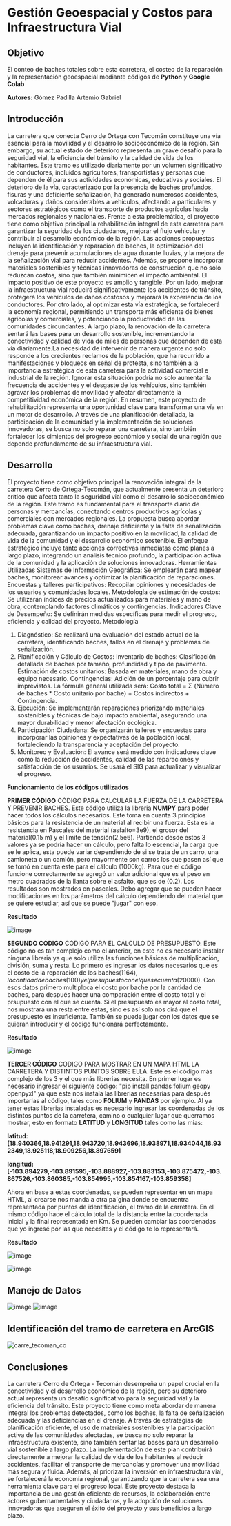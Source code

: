 # Gestión Geoespacial y Costos para Infraestructura Vial
## Objetivo
El conteo de baches totales sobre esta carretera, el costeo de la reparación y la representación geoespacial mediante códigos de **Python** y **Google Colab**

**Autores:**
Gómez Padilla Artemio Gabriel

## Introducción
La carretera que conecta Cerro de Ortega con Tecomán constituye una vía esencial para la movilidad y el desarrollo socioeconómico de la región. Sin embargo, su actual estado de deterioro representa un grave desafío para la seguridad vial, la eficiencia del tránsito y la calidad de vida de los habitantes. Este tramo es utilizado diariamente por un volumen significativo de conductores, incluidos agricultores, transportistas y personas que dependen de él para sus actividades económicas, educativas y sociales. El deterioro de la vía, caracterizado por la presencia de baches profundos, fisuras y una deficiente señalización, ha generado numerosos accidentes, volcaduras y daños considerables a vehículos, afectando a particulares y sectores estratégicos como el transporte de productos agrícolas hacia mercados regionales y nacionales.  Frente a esta problemática, el proyecto tiene como objetivo principal la rehabilitación integral de esta carretera para garantizar la seguridad de los ciudadanos, mejorar el flujo vehicular y contribuir al desarrollo económico de la región. Las acciones propuestas incluyen la identificación y reparación de baches, la optimización del drenaje para prevenir acumulaciones de agua durante lluvias, y la mejora de la señalización vial para reducir accidentes. Además, se propone incorporar materiales sostenibles y técnicas innovadoras de construcción que no solo reduzcan costos, sino que también minimicen el impacto ambiental. 
El impacto positivo de este proyecto es amplio y tangible. Por un lado, mejorar la infraestructura vial reducirá significativamente los accidentes de tránsito, protegerá los vehículos de daños costosos y mejorará la experiencia de los conductores. Por otro lado, al optimizar esta vía estratégica, se fortalecerá la economía regional, permitiendo un transporte más eficiente de bienes agrícolas y comerciales, y potenciando la productividad de las comunidades circundantes. A largo plazo, la renovación de la carretera sentará las bases para un desarrollo sostenible, incrementando la conectividad y calidad de vida de miles de personas que dependen de esta vía diariamente.La necesidad de intervenir de manera urgente no solo responde a los crecientes reclamos de la población, que ha recurrido a manifestaciones y bloqueos en señal de protesta, sino también a la importancia estratégica de esta carretera para la actividad comercial e industrial de la región. Ignorar esta situación podría no solo aumentar la frecuencia de accidentes y el desgaste de los vehículos, sino también agravar los problemas de movilidad y afectar directamente la competitividad económica de la región.
En resumen, este proyecto de rehabilitación representa una oportunidad clave para transformar una vía en un motor de desarrollo. A través de una planificación detallada, la participación de la comunidad y la implementación de soluciones innovadoras, se busca no solo reparar una carretera, sino también fortalecer los cimientos del progreso económico y social de una región que depende profundamente de su infraestructura vial.


## Desarrollo
El proyecto tiene como objetivo principal la renovación integral de la carretera Cerro de Ortega-Tecomán, que actualmente presenta un deterioro crítico que afecta tanto la seguridad vial como el desarrollo socioeconómico de la región. Este tramo es fundamental para el transporte diario de personas y mercancías, conectando centros productivos agrícolas y comerciales con mercados regionales. La propuesta busca abordar problemas clave como baches, drenaje deficiente y la falta de señalización adecuada, garantizando un impacto positivo en la movilidad, la calidad de vida de la comunidad y el desarrollo económico sostenible. El enfoque estratégico incluye tanto acciones correctivas inmediatas como planes a largo plazo, integrando un análisis técnico profundo, la participación activa de la comunidad y la aplicación de soluciones innovadoras.
Herramientas Utilizadas
Sistemas de Información Geográfica: Se emplearán para mapear baches, monitorear avances y optimizar la planificación de reparaciones.
Encuestas y talleres participativos: Recopilar opiniones y necesidades de los usuarios y comunidades locales.
Metodología de estimación de costos: Se utilizarán índices de precios actualizados para materiales y mano de obra, contemplando factores climáticos y contingencias.
Indicadores Clave de Desempeño: Se definirán medidas específicas para medir el progreso, eficiencia y calidad del proyecto.
Metodología
1. Diagnóstico:
Se realizará una evaluación del estado actual de la carretera, identificando baches, fallos en el drenaje y problemas de señalización.
2. Planificación y Cálculo de Costos:
Inventario de baches: Clasificación detallada de baches por tamaño, profundidad y tipo de pavimento.
Estimación de costos unitarios: Basada en materiales, mano de obra y equipo necesario.
Contingencias: Adición de un porcentaje para cubrir imprevistos.
La fórmula general utilizada será:
Costo total = Σ (Número de baches * Costo unitario por bache) + Costos indirectos + Contingencia.
3. Ejecución:
Se implementarán reparaciones priorizando materiales sostenibles y técnicas de bajo impacto ambiental, asegurando una mayor durabilidad y menor afectación ecológica.
4. Participación Ciudadana:
Se organizarán talleres y encuestas para incorporar las opiniones y expectativas de la población local, fortaleciendo la transparencia y aceptación del proyecto.
5. Monitoreo y Evaluación:
El avance será medido con indicadores clave como la reducción de accidentes, calidad de las reparaciones y satisfacción de los usuarios. Se usará el SIG para actualizar y visualizar el progreso.

**Funcionamiento de los códigos utilizados**

**PRIMER CÓDIGO**
CÓDIGO PARA CALCULAR LA FUERZA DE LA CARRETERA Y PREVENIR BACHES.
Este código utiliza la libreria **NUMPY** para poder hacer todos los cálculos necesarios. Este toma en cuanta 3 principios básicos para la resistencia de un material al recibir una fuerza. Esta es la resistencia en Pascales del material (asfalto=3e9), el grosor del material(0.15 m) y el límite de tensión(2.5e6). Partiendo desde estos 3 valores ya se podría hacer un cálculo, pero falta lo escencial, la carga que se le aplica, esta puede variar dependiendo de si se trata de un carro, una camioneta o un camión, pero mayormente son carros los que pasen así que se tomó en cuenta este para el cálculo (1000kg). Para que el código funcione correctamente se agregó un valor adicional que es el peso en metro cuadrados de la llanta sobre el asfalto, que es de (0.2).
Los resultados son mostrados en pascales.
Debo agregar que se pueden hacer modificaciones en los parámetros del cálculo dependiendo del material que se quiere estudiar, así que se puede "jugar" con eso.

**Resultado**

![image](https://github.com/user-attachments/assets/860dca4a-f886-4d48-849d-741553a832bb)

**SEGUNDO CÓDIGO**
CÓDIGO PARA EL CÁLCULO DE PRESUPUESTO.
Este código no es tan complejo como el anterior, en este no es necesario instalar ninguna libreria ya que solo utiliza las funciones básicas de multiplicación, división, suma y resta.
Lo primero es ingresar los datos necesarios que es el costo de la reparación de los baches($1164), la cantidad de baches (100) y el presupuesto con el que se cuenta ($20000).
Con esos datos primero multiploca el costo por bache por la cantidad de baches, para después hacer una comparación entre el costo total y el prsupuesto con el que se cuenta. Si el presupuesto es mayor al costo total, nos mostrará una resta entre estas, sino es así solo nos dirá que el presupuesto es insuficiente.
También se puede jugar con los datos que se quieran introducir y el código funcionará perfectamente.

**Resultado**

![image](https://github.com/user-attachments/assets/150a8fd2-8f76-4422-9981-5bf1c9095496)

**TERCER CÓDIGO**
CODIGO PARA MOSTRAR EN UN MAPA HTML LA CARRETERA Y DISTINTOS PUNTOS SOBRE ELLA.
Este es el código más complejo de los 3 y el que más librerias necesita. En primer lugar es necesario ingresar el siguiente código: "pip install pandas folium geopy openpyxl" ya que este nos instala las librerias necesarias para después importarlas al código, tales como **FOLIUM** y **PANDAS** por ejemplo.
Al ya tener estas librerias instaladas es necesario ingresar las coordenadas de los distintos puntos de la carretera, camino o cualquier lugar que querramos mostrar, esto en formato **LATITUD** y **LONGITUD** tales como las mías:

 **latitud: [18.940366,18.941291,18.943720,18.943696,18.938971,18.934044,18.932349,18.925118,18.909256,18.897659]**
   
 **longitud: [-103.894279,-103.891595,-103.888927,-103.883153,-103.875472,-103.867526,-103.860385,-103.854995,-103.854167,-103.859358]**

Ahora en base a estas coordenadas, se pueden representar en un mapa HTML, al crearse nos manda a otra pa´gina donde se encuentra representada por puntos de identificación, el tramo de la carretera.
En el mismo código hace el cálculo total de la distancia entre la coordenada inicial y la final representada en Km.
Se pueden cambiar las coordenadas que yo ingresé por las que necesites y el código te lo representará.

**Resultado**

![image](https://github.com/user-attachments/assets/63c3ec6d-0496-481a-ab7a-b3db4be72db4)

![image](https://github.com/user-attachments/assets/0d2b0899-d847-4b77-9e8e-5aeb888e483c)


## Manejo de Datos
![image](https://github.com/user-attachments/assets/46f1f3dc-a5c6-491b-9e1a-b486cc9f0dd6)
![image](https://github.com/user-attachments/assets/da302f57-9857-4417-afe9-e9d67f101a5d)


## Identificación del tramo de carretera en ArcGIS
![carre_tecoman_co](https://github.com/user-attachments/assets/f1298275-bb71-40b3-ba61-2559a76ff068)


## Conclusiones
La carretera Cerro de Ortega - Tecomán desempeña un papel crucial en la conectividad y el desarrollo económico de la región, pero su deterioro actual representa un desafío significativo para la seguridad vial y la eficiencia del tránsito. Este proyecto tiene como meta abordar de manera integral los problemas detectados, como los baches, la falta de señalización adecuada y las deficiencias en el drenaje. A través de estrategias de planificación eficiente, el uso de materiales sostenibles y la participación activa de las comunidades afectadas, se busca no solo reparar la infraestructura existente, sino también sentar las bases para un desarrollo vial sostenible a largo plazo.
La implementación de este plan contribuirá directamente a mejorar la calidad de vida de los habitantes al reducir accidentes, facilitar el transporte de mercancías y promover una movilidad más segura y fluida. Además, al priorizar la inversión en infraestructura vial, se fortalecerá la economía regional, garantizando que la carretera sea una herramienta clave para el progreso local. Este proyecto destaca la importancia de una gestión eficiente de recursos, la colaboración entre actores gubernamentales y ciudadanos, y la adopción de soluciones innovadoras que aseguren el éxito del proyecto y sus beneficios a largo plazo.
